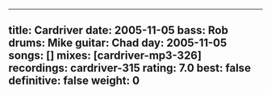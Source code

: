 
---
title: Cardriver
date: 2005-11-05
bass:	Rob
drums:	Mike
guitar:	Chad
day: 2005-11-05
songs: []
mixes: [cardriver-mp3-326]
recordings: cardriver-315
rating: 7.0
best: false
definitive: false
weight: 0
---
